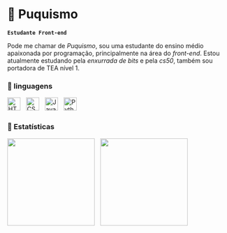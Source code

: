 # 🌸 Puquismo

**`Estudante Front-end`**

Pode me chamar de *Puquismo*, sou uma estudante do ensino médio apaixonada por programação, principalmente na área do *front-end*. Estou atualmente estudando pela *enxurrada de bits* e pela *cs50*, também sou portadora de TEA nível 1.


### 🌸 linguagens

<img
  align="left"
  alt ="HTML"
  title ="HTML"
  width="30px"
  style="padding-right: 10px;"
  src="https://cdn.jsdelivr.net/gh/devicons/devicon@latest/icons/html5/html5-original.svg" />

  <img
  align="left"
  alt ="CSS"
  title ="CSS"
  width="30px"
  style="padding-right: 10px;"
  src="https://cdn.jsdelivr.net/gh/devicons/devicon@latest/icons/css3/css3-original.svg" />

  
  <img 
  align="left"
  alt ="Java-script"
  title ="Java-script"
  width="30px"
  style="padding-right: 10px;"
  src="https://cdn.jsdelivr.net/gh/devicons/devicon@latest/icons/javascript/javascript-original.svg" />

  
  <img 
  align="left"
  alt ="Python"
  title ="Python"
  width="30px"
  style="padding-right: 10px;"
  src="https://cdn.jsdelivr.net/gh/devicons/devicon@latest/icons/python/python-original.svg" />

  <br>
  <br>

  ### 🌸 Estatísticas

<img 
  align="left"
  height="200px"
  style="padding-right: 10px;"
  src="https://github-readme-stats.vercel.app/api?username=Puquismo&show_icons=true&theme=dracula&include_all_commits=true&locale=pt-br" />

<img 
  align="left"
  height="200px"
  style="padding-right: 10px;"
  src="https://github-readme-stats.vercel.app/api/top-langs/?username=Puquismo&theme=dracula&locale=pt-br&layout=compact&custom_title=Tecnologias&lang_count=9" />

          
          
        
          


